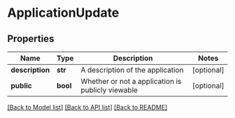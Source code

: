 # ApplicationUpdate

## Properties
Name | Type | Description | Notes
------------ | ------------- | ------------- | -------------
**description** | **str** | A description of the application | [optional] 
**public** | **bool** | Whether or not a application is publicly viewable | [optional] 

[[Back to Model list]](../README.md#documentation-for-models) [[Back to API list]](../README.md#documentation-for-api-endpoints) [[Back to README]](../README.md)


